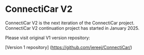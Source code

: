 # ConnectiCar V2

ConnectiCar V2 is the next iteration of the ConnectiCar project. ConnectiCar V2 continuation project has started in January 2025.

Please visit original V1 version repository:

[Version 1 repository] (https://github.com/jereej/ConnectiCar/)
